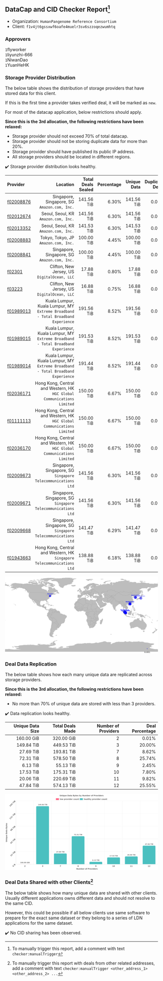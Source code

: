 ## DataCap and CID Checker Report[^1]
 - Organization: `HumanPangenome Reference Consortium`
 - Client: `f1v4jt6gssxwf6oafe4muelr3sv6szzoqezwumhtq`
### Approvers
`1`flyworker<br/>`1`liyunzhi-666<br/>`1`NiwanDao<br/>`1`YuanHeHK

### Storage Provider Distribution
The below table shows the distribution of storage providers that have stored data for this client.

If this is the first time a provider takes verified deal, it will be marked as `new`.

For most of the datacap application, below restrictions should apply.

**Since this is the 3rd allocation, the following restrictions have been relaxed:**
 - Storage provider should not exceed 70% of total datacap.
 - Storage provider should not be storing duplicate data for more than 20%.
 - Storage provider should have published its public IP address.
 - All storage providers should be located in different regions.

✔️ Storage provider distribution looks healthy.

| Provider                                              |                                                                            Location | Total Deals Sealed | Percentage | Unique Data | Duplicate Deals |
| :---------------------------------------------------- | ----------------------------------------------------------------------------------: | -----------------: | ---------: | ----------: | --------------: |
| [f02008876](https://filfox.info/en/address/f02008876) |                                     Singapore, Singapore, SG<br/>`Amazon.com, Inc.` |         141.56 TiB |      6.30% |  141.56 TiB |           0.00% |
| [f02012674](https://filfox.info/en/address/f02012674) |                                             Seoul, Seoul, KR<br/>`Amazon.com, Inc.` |         141.56 TiB |      6.30% |  141.56 TiB |           0.00% |
| [f02013352](https://filfox.info/en/address/f02013352) |                                             Seoul, Seoul, KR<br/>`Amazon.com, Inc.` |         141.53 TiB |      6.30% |  141.53 TiB |           0.00% |
| [f02008883](https://filfox.info/en/address/f02008883) |                                             Tokyo, Tokyo, JP<br/>`Amazon.com, Inc.` |         100.00 TiB |      4.45% |  100.00 TiB |           0.00% |
| [f02008841](https://filfox.info/en/address/f02008841) |                                     Singapore, Singapore, SG<br/>`Amazon.com, Inc.` |         100.00 TiB |      4.45% |  100.00 TiB |           0.00% |
| [f02301](https://filfox.info/en/address/f02301)       |                                     Clifton, New Jersey, US<br/>`DigitalOcean, LLC` |          17.88 TiB |      0.80% |   17.88 TiB |           0.00% |
| [f03223](https://filfox.info/en/address/f03223)       |                                     Clifton, New Jersey, US<br/>`DigitalOcean, LLC` |          16.88 TiB |      0.75% |   16.88 TiB |           0.00% |
| [f01989013](https://filfox.info/en/address/f01989013) | Kuala Lumpur, Kuala Lumpur, MY<br/>`Extreme Broadband - Total Broadband Experience` |         191.56 TiB |      8.52% |  191.56 TiB |           0.00% |
| [f01989015](https://filfox.info/en/address/f01989015) | Kuala Lumpur, Kuala Lumpur, MY<br/>`Extreme Broadband - Total Broadband Experience` |         191.53 TiB |      8.52% |  191.53 TiB |           0.00% |
| [f01989014](https://filfox.info/en/address/f01989014) | Kuala Lumpur, Kuala Lumpur, MY<br/>`Extreme Broadband - Total Broadband Experience` |         191.44 TiB |      8.52% |  191.44 TiB |           0.00% |
| [f02036171](https://filfox.info/en/address/f02036171) |          Hong Kong, Central and Western, HK<br/>`HGC Global Communications Limited` |         150.00 TiB |      6.67% |  150.00 TiB |           0.00% |
| [f01111113](https://filfox.info/en/address/f01111113) |          Hong Kong, Central and Western, HK<br/>`HGC Global Communications Limited` |         150.00 TiB |      6.67% |  150.00 TiB |           0.00% |
| [f02036170](https://filfox.info/en/address/f02036170) |          Hong Kong, Central and Western, HK<br/>`HGC Global Communications Limited` |         150.00 TiB |      6.67% |  150.00 TiB |           0.00% |
| [f02009673](https://filfox.info/en/address/f02009673) |                     Singapore, Singapore, SG<br/>`Singapore Telecommunications Ltd` |         141.56 TiB |      6.30% |  141.56 TiB |           0.00% |
| [f02009671](https://filfox.info/en/address/f02009671) |                     Singapore, Singapore, SG<br/>`Singapore Telecommunications Ltd` |         141.56 TiB |      6.30% |  141.56 TiB |           0.00% |
| [f02009668](https://filfox.info/en/address/f02009668) |                     Singapore, Singapore, SG<br/>`Singapore Telecommunications Ltd` |         141.47 TiB |      6.29% |  141.47 TiB |           0.00% |
| [f01943663](https://filfox.info/en/address/f01943663) |           Hong Kong, Central and Western, HK<br/>`Singapore Telecommunications Ltd` |         138.88 TiB |      6.18% |  138.88 TiB |           0.00% |

<img src="https://raw.githubusercontent.com/data-preservation-programs/filplus-checker-assets/main/filecoin-project/filecoin-plus-large-datasets/issues/1543/1685540659991.png"/>

### Deal Data Replication
The below table shows how each many unique data are replicated across storage providers.


**Since this is the 3rd allocation, the following restrictions have been relaxed:**
- No more than 70% of unique data are stored with less than 3 providers.

✔️ Data replication looks healthy.

| Unique Data Size | Total Deals Made | Number of Providers | Deal Percentage |
| ---------------: | ---------------: | ------------------: | --------------: |
|       160.00 GiB |       320.00 GiB |                   2 |           0.01% |
|       149.84 TiB |       449.53 TiB |                   3 |          20.00% |
|        27.69 TiB |       193.81 TiB |                   7 |           8.62% |
|        72.31 TiB |       578.50 TiB |                   8 |          25.74% |
|         6.13 TiB |        55.13 TiB |                   9 |           2.45% |
|        17.53 TiB |       175.31 TiB |                  10 |           7.80% |
|        20.06 TiB |       220.69 TiB |                  11 |           9.82% |
|        47.84 TiB |       574.13 TiB |                  12 |          25.55% |

<img src="https://raw.githubusercontent.com/data-preservation-programs/filplus-checker-assets/main/filecoin-project/filecoin-plus-large-datasets/issues/1543/1685540660730.png"/>

### Deal Data Shared with other Clients[^3]
The below table shows how many unique data are shared with other clients.
Usually different applications owns different data and should not resolve to the same CID.

However, this could be possible if all below clients use same software to prepare for the exact same dataset or they belong to a series of LDN applications for the same dataset.

✔️ No CID sharing has been observed.

[^1]: To manually trigger this report, add a comment with text `checker:manualTrigger`

[^2]: Deals from those addresses are combined into this report as they are specified with `checker:manualTrigger`

[^3]: To manually trigger this report with deals from other related addresses, add a comment with text `checker:manualTrigger <other_address_1> <other_address_2> ...`
